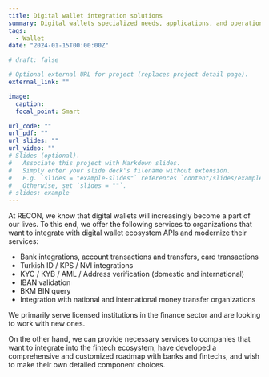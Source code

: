 ```yaml
---
title: Digital wallet integration solutions
summary: Digital wallets specialized needs, applications, and operations. Bank integrations, API services development, top-up, component modernization, KYC,...
tags:
  - Wallet
date: "2024-01-15T00:00:00Z"

# draft: false

# Optional external URL for project (replaces project detail page).
external_link: ""

image:
  caption:
  focal_point: Smart

url_code: ""
url_pdf: ""
url_slides: ""
url_video: ""
# Slides (optional).
#   Associate this project with Markdown slides.
#   Simply enter your slide deck's filename without extension.
#   E.g. `slides = "example-slides"` references `content/slides/example-slides.md`.
#   Otherwise, set `slides = ""`.
# slides: example
---
```


At RECON, we know that digital wallets will increasingly become a part of our lives. To this end, we offer the following services to organizations that want to integrate with digital wallet ecosystem APIs and modernize their services:

- Bank integrations, account transactions and transfers, card transactions
- Turkish ID / KPS / NVI integrations
- KYC / KYB / AML / Address verification (domestic and international)
- IBAN validation
- BKM BIN query
- Integration with national and international money transfer organizations

We primarily serve licensed institutions in the finance sector and are looking to work with new ones.

On the other hand, we can provide necessary services to companies that want to integrate into the fintech ecosystem, have developed a comprehensive and customized roadmap with banks and fintechs, and wish to make their own detailed component choices.
